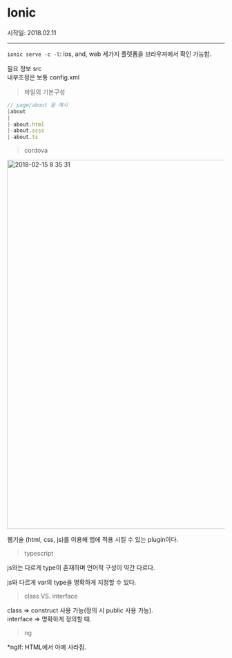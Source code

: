 # Ionic  

시작일: 2018.02.11  

--- 

`ionic serve -c -l`: ios, and, web 세가지 플렛폼을 브라우져에서 확인 가능함.  

필요 정보 src  
내부조정은 보통 config.xml  

> 파일의 기본구성  

```js
// page/about 을 예시
|about
|
|-about.html
|-about.scss
|-about.ts
```

> cordova  

<img width="854" alt="2018-02-15 8 35 31" src="https://user-images.githubusercontent.com/25549306/36254914-3e792a3c-1290-11e8-9271-6ccc733d5118.png">


웹기술 (html, css, js)를 이용해 앱에 적용 시킬 수 있는 plugin이다.  

> typescript  

js와는 다르게 type이 존재하며 언어적 구성이 약간 다르다.  

js와 다르게 var의 type을 명확하게 지정할 수 있다.  

> class VS. interface  

class => construct 사용 가능(정의 시 public 사용 가능).  
interface => 명확하게 정의할 때.

> ng  

*ngIf: HTML에서 아예 사라짐.  


